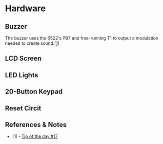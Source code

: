 # Hardware

## Buzzer

The buzzer uses the 6522's PB7 and free-running T1 to output a modulation needed to create sound.[[1](#ref1)]

## LCD Screen

## LED Lights

## 20-Button Keypad

## Reset Circit

## References & Notes

* <span id="ref1"/>[1] - [Tip of the day #17](http://forum.6502.org/viewtopic.php?f=7&t=342&start=17)
